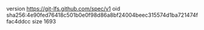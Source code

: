version https://git-lfs.github.com/spec/v1
oid sha256:4e90fed76418c501b0e0f98d86a8bf24004beec315574d1ba721474ffac4ddcc
size 1693
